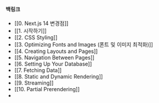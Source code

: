 
#### 백링크

- [[0. Next.js 14 변경점]]
- [[1. 시작하기]]
- [[2. CSS Styling]]
- [[3. Optimizing Fonts and Images (폰트 및 이미지 최적화)]]
- [[4. Creating Layouts and Pages]]
- [[5. Navigation Between Pages]]
- [[6. Setting Up Your Database]]
- [[7. Fetching Data]]
- [[8. Static and Dynamic Rendering]]
- [[9. Streaming]]
- [[10. Partial Prerendering]]
- 